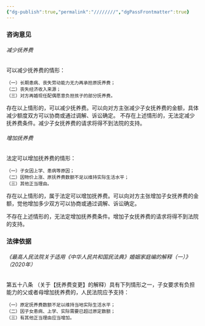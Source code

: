 ```yaml
---
{"dg-publish":true,"permalink":"////////","dgPassFrontmatter":true}
---
```



### 咨询意见

###### 减少抚养费

可以减少抚养费的情形：

	（一）长期患病、丧失劳动能力无力再承担原抚养费；
	（二）丧失经济收入来源；
	（三）对方再婚现任配偶愿意负担孩子的部分抚养费。

存在以上情形的，可以减少抚养费。可以向对方主张减少子女抚养费的金额，具体减少额度双方可以协商或通过调解、诉讼确定。
不存在上述情形的，无法定减少抚养费条件。减少子女抚养费的请求将得不到法院的支持。

###### 增加抚养费

法定可以增加抚养费的情形：

	（一）子女因上学、患病等原因；
	（二）因物价上涨、原抚养费数额不足以维持实际生活水平；
	（三）其他正当理由。

存在以上情形的，属于法定可以增加抚养费。可以向对方主张增加子女抚养费的金额，觉他增加多少双方可以协商或通过调解、诉讼确定。

不存在上述情形的，无法定增加抚养费条件。增加子女抚养费的请求将得不到法院的支持。

### 法律依据
###### 《最高人民法院关于适用《中华人民共和国民法典》婚姻家庭编的解释（一）》（2020年）

第五十八条 （关于【抚养费变更】的解释）具有下列情形之一，子女要求有负担能力的父或者母增加抚养费的，人民法院应予支持：

	（一）原定抚养费数额不足以维持当地实际生活水平；
	（二）因子女患病、上学、实际需要已超过原定数额；
	（三）有其他正当理由应当增加。
